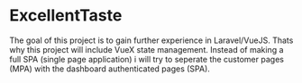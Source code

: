 # ExcellentTaste

The goal of this project is to gain further experience in Laravel/VueJS. Thats why this project will include VueX state management.
Instead of making a full SPA (single page application) i will try to seperate the customer pages (MPA) with the dashboard authenticated pages (SPA).
